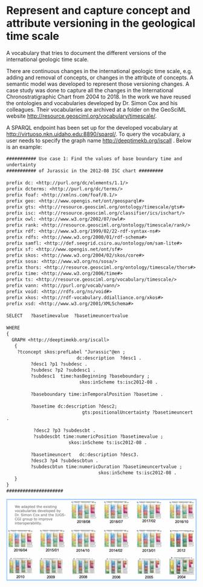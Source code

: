 # Represent and capture concept and attribute versioning in the geological time scale
A vocabulary that tries to document the different versions of the international geologic time scale. 

There are continuous changes in the international geologic time scale, e.g. adding and removal of concepts, or changes in the attribute of concepts. A semantic model was developed to represent those versioning changes. A case study was done to capture all the changes in the International Chronostratigraphic Chart from 2004 to 2018. In the work we have reused the ontologies and vocabularies developed by Dr. Simon Cox and his colleagues. Their vocabularies are archived at a folder on the GeoSciML website http://resource.geosciml.org/vocabulary/timescale/. 

A SPARQL endpoint has been set up for the developed vocabulary at http://virtuoso.nkn.uidaho.edu:8890/sparql/. To query the vocabulary, a user needs to specify the graph name <http://deeptimekb.org/iscall> . Below is an example: 

```
########### Use case 1: Find the values of base boundary time and undertainty 
########### of Jurassic in the 2012-08 ISC chart #########

prefix dc: <http://purl.org/dc/elements/1.1/>
prefix dcterms: <http://purl.org/dc/terms/>
prefix foaf: <http://xmlns.com/foaf/0.1/> 
prefix geo: <http://www.opengis.net/ont/geosparql#> 
prefix gts: <http://resource.geosciml.org/ontology/timescale/gts#> 
prefix isc: <http://resource.geosciml.org/classifier/ics/ischart/> 
prefix owl: <http://www.w3.org/2002/07/owl#> 
prefix rank: <http://resource.geosciml.org/ontology/timescale/rank/> 
prefix rdf: <http://www.w3.org/1999/02/22-rdf-syntax-ns#> 
prefix rdfs: <http://www.w3.org/2000/01/rdf-schema#> 
prefix samfl: <http://def.seegrid.csiro.au/ontology/om/sam-lite#> 
prefix sf: <http://www.opengis.net/ont/sf#> 
prefix skos: <http://www.w3.org/2004/02/skos/core#> 
prefix sosa: <http://www.w3.org/ns/sosa/> 
prefix thors: <http://resource.geosciml.org/ontology/timescale/thors#> 
prefix time: <http://www.w3.org/2006/time#> 
prefix ts: <http://resource.geosciml.org/vocabulary/timescale/> 
prefix vann: <http://purl.org/vocab/vann/> 
prefix void: <http://rdfs.org/ns/void#> 
prefix xkos: <http://rdf-vocabulary.ddialliance.org/xkos#> 
prefix xsd: <http://www.w3.org/2001/XMLSchema#> 

SELECT   ?basetimevalue  ?basetimeuncertvalue

WHERE
{
  GRAPH <http://deeptimekb.org/iscall> 
   {
	?tconcept skos:prefLabel "Jurassic"@en ;
                          dc:description  ?desc1 .
         ?desc1 ?p1 ?subdesc .
         ?subdesc ?p2 ?subdesc1 .
         ?subdesc1  time:hasBeginning ?baseboundary ;
                           skos:inScheme ts:isc2012-08 . 

         ?baseboundary time:inTemporalPosition ?basetime .
 
         ?basetime dc:description ?desc2;
                            gts:positionalUncertainty ?basetimeuncert .  
       
          ?desc2 ?p3 ?subdescbt .        
          ?subdescbt time:numericPosition ?basetimevalue ;
			           skos:inScheme ts:isc2012-08 . 

         ?basetimeuncert   dc:description ?desc3.
         ?desc3 ?p4 ?subdescbtun .
         ?subdescbtun time:numericDuration ?basetimeuncertvalue ; 
                                  skos:inScheme ts:isc2012-08 .
   } 
}
#####################
```

![Different versions of the GTS chart](/gtsversion.png)
